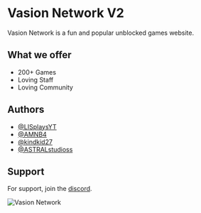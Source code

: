 # Vasion Network V2
Vasion Network is a fun and popular unblocked games website.
## What we offer
 - 200+ Games
 - Loving Staff 
 - Loving Community 

## Authors

- [@LISplaysYT](https://www.github.com/LISplaysYT)
- [@AMNB4](https://www.github.com/AMNB4)
- [@kindkid27](https://www.github.com/kindkid27)
- [@ASTRALstudioss](https://www.github.com/ASTRALstudioss)


## Support

For support, join the [discord](https://discord.gg/bdExKYm3d5).

![Vasion Network]([https://cdn.discordapp.com/attachments/1327494334139859004/1327499440654909552/PROPAGANDA.png?ex=6783f272&is=6782a0f2&hm=19d7a8e4e9649f288db631ef5e7333602c0248c8e2433a725bc8b4fec074ca02&](https://media.discordapp.net/attachments/1327494334139859004/1331869157209407630/image.png?ex=67932f50&is=6791ddd0&hm=be6c479f7e29346181d3672a9604648819205efbc0e6593a55afa669acf4e6ce&=&format=webp&quality=lossless&width=1067&height=502))
